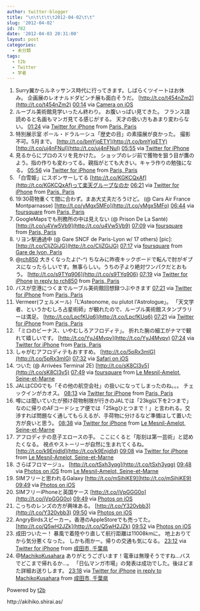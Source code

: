 ```yaml
---
author: twitter-blogger
title: "\n\t\t\t\t2012-04-02\t\t"
slug: '2012-04-02'
id: 782
date: '2012-04-03 20:31:00'
layout: post
categories:
  - 未分類
tags:
  - t2b
  - Twitter
  - 学者
---
```


<div xmlns:georss="http://www.georss.org/georss">

1.  <span><span>Surry翼からルネッサンス時代に行ってきます。しばらくツイートはお休み。 企画展のレオナルドダビンチ展も面白そうだ。 [http://t.co/t454nZm2](http://t.co/t454nZm2)</span> <span>[<span>00:14</span>](http://twitter.com/o_ob/status/186773713054732288) <span>via [Camera on iOS](http://www.apple.com)</span></span></span>
2.  <span><span>ルーブル美術館見学いったん終わり。 お腹いっぱい見てきた。 フランス語読めると名画もマンガ見てる感じがする。 天才の扱い方もあまり変わらない。</span> <span>[<span>01:24</span>](http://twitter.com/o_ob/status/186791099199795200) <span>via [Twitter for iPhone](http://twitter.com/#!/download/iphone)</span> from [Paris, Paris<span></span>](http://maps.google.com/maps?q=48.86094663,2.33640295)</span></span>
3.  <span><span>特別展示室 ポール・ドラルーシュ「歴史の目」の素描展が良かった。 撮影不可。5月まで。 [http://t.co/bmYjqETY](http://t.co/bmYjqETY) [http://t.co/uj4nFNuI](http://t.co/uj4nFNuI)</span> <span>[<span>05:55</span>](http://twitter.com/o_ob/status/186859372285136896) <span>via [Twitter for iPhone](http://twitter.com/#!/download/iphone)</span></span></span>
4.  <span><span>見るからにプロのスリを見かけた。 ショップのレジ前で獲物を狙う目が鷹のよう。指の作りも変わってる。親指がとても大きい。キャラ作りの勉強になる。</span> <span>[<span>05:56</span>](http://twitter.com/o_ob/status/186859710379601921) <span>via [Twitter for iPhone](http://twitter.com/#!/download/iphone)</span> from [Paris, Paris<span></span>](http://maps.google.com/maps?q=48.86679364,2.32665342)</span></span>
5.  <span><span>「白雪姫」にスポンサーしてる [http://t.co/KGKCQxAf](http://t.co/KGKCQxAf)って楽天グループなのか</span> <span>[<span>06:21</span>](http://twitter.com/o_ob/status/186865951810138112) <span>via [Twitter for iPhone](http://twitter.com/#!/download/iphone)</span> from [Paris, Paris<span></span>](http://maps.google.com/maps?q=48.85833100,2.32524000)</span></span>
6.  <span><span>19:30荷物重くて間に合わず。まあ大丈夫だろうけど。 (@ Cars Air France Montparnasse) [http://t.co/yMgx5MFo](http://t.co/yMgx5MFo)</span> <span>[<span>06:44</span>](http://twitter.com/o_ob/status/186871657535778816) <span>via [foursquare](http://foursquare.com)</span> from [Paris, Paris<span></span>](http://maps.google.com/maps?q=48.839288,2.320921)</span></span>
7.  <span><span>GoogleMapsでも刑務所の中は見えない (@ Prison De La Santé) [http://t.co/u4Vw5Vb9](http://t.co/u4Vw5Vb9)</span> <span>[<span>07:09</span>](http://twitter.com/o_ob/status/186878120886935553) <span>via [foursquare](http://foursquare.com)</span> from [Paris, Paris<span></span>](http://maps.google.com/maps?q=48.83456921,2.34123774)</span></span>
8.  <span><span>リヨン駅通過中 (@ Gare SNCF de Paris-Lyon w/ 17 others) [pic]: [http://t.co/CIjZGiJG](http://t.co/CIjZGiJG)</span> <span>[<span>07:17</span>](http://twitter.com/o_ob/status/186880143816531969) <span>via [foursquare](http://foursquare.com)</span> from [Gare de lyon, Paris<span></span>](http://maps.google.com/maps?q=48.84435579,2.37433434)</span></span>
9.  <span><span>@[rch850](http://twitter.com/rch850 "rch850") 大きくなったよ(^-^) ちなみに昨夜キックボードで転んで肘がギプスになったらしいです。無事らしい。うちの子より絶対ワンパクだとおもう。 [http://t.co/s9TYq906](http://t.co/s9TYq906)</span> <span>[<span>07:19</span>](http://twitter.com/o_ob/status/186880638366916609) <span>via [Twitter for iPhone](http://twitter.com/#!/download/iphone)</span> [in reply to rch850](http://twitter.com/rch850/status/183950071811944448) from [Paris, Paris<span></span>](http://maps.google.com/maps?q=48.84568570,2.37371718)</span></span>
10.  <span><span>バスが空港につくまでルーブル美術館回想録つぶやきます</span> <span>[<span>07:21</span>](http://twitter.com/o_ob/status/186881008757514241) <span>via [Twitter for iPhone](http://twitter.com/#!/download/iphone)</span> from [Paris, Paris<span></span>](http://maps.google.com/maps?q=48.84609130,2.37618799)</span></span>
11.  <span><span>Vermeer(フェルメール)「L'Asteonome, ou plutot l'Astrologue」。 「天文学者、というかむしろ占星術師」が観れたので、ルーブル美術館スタンプラリーは満足。 [http://t.co/LpcfKUq6](http://t.co/LpcfKUq6)</span> <span>[<span>07:21</span>](http://twitter.com/o_ob/status/186881167910383617) <span>via [Twitter for iPhone](http://twitter.com/#!/download/iphone)</span> from [Paris, Paris<span></span>](http://maps.google.com/maps?q=48.84702989,2.37700012)</span></span>
12.  <span><span>「ミロのビーナス、いやむしろアフロディテ」。 折れた腕の細工がナマで観れて嬉しいです。 [http://t.co/YyJ4Mvpv](http://t.co/YyJ4Mvpv)</span> <span>[<span>07:24</span>](http://twitter.com/o_ob/status/186881912114130945) <span>via [Twitter for iPhone](http://twitter.com/#!/download/iphone)</span> from [Paris, Paris<span></span>](http://maps.google.com/maps?q=48.84729263,2.38621174)</span></span>
13.  <span><span>しゃがむアフロディテもおすすめ。 [http://t.co/5pRx3mlG](http://t.co/5pRx3mlG)</span> <span>[<span>07:32</span>](http://twitter.com/o_ob/status/186883875337797632) <span>via [Safari on iOS](http://www.apple.com)</span></span></span>
14.  <span><span>ついた (@ Arrivées Terminal 2E) [http://t.co/sK8Cl3v5](http://t.co/sK8Cl3v5)</span> <span>[<span>07:49</span>](http://twitter.com/o_ob/status/186888145760030721) <span>via [foursquare](http://foursquare.com)</span> from [Le Mesnil-Amelot, Seine-et-Marne<span></span>](http://maps.google.com/maps?q=49.003595,2.575915)</span></span>
15.  <span><span>JALはCDGでも「その他の航空会社」の扱いになってしまったのね。。。 チェックインがカオス。</span> <span>[<span>08:13</span>](http://twitter.com/o_ob/status/186894227517603840) <span>via [Twitter for iPhone](http://twitter.com/#!/download/iphone)</span> from [Paris, Paris<span></span>](http://maps.google.com/maps?q=48.84750561,2.40590471)</span></span>
16.  <span><span>噂には聞いていたが預け荷物制限が行きのJALでは「23kg以下を2つまで」なのに帰りのAFコードシェア便では「25kgひとつまで！」と言われる。交渉すれば問題なく通してもらえるが、手荷物に分けるなど準備はして置いた方が良いと思う。</span> <span>[<span>08:38</span>](http://twitter.com/o_ob/status/186900482944532480) <span>via [Twitter for iPhone](http://twitter.com/#!/download/iphone)</span> from [Le Mesnil-Amelot, Seine-et-Marne<span></span>](http://maps.google.com/maps?q=49.00302550,2.57586068)</span></span>
17.  <span><span>アフロディテの息子エロースの手。 ここにくると「彫刻は第一芸術」と認めたくなる。 視点やストーリーが自然に生まれてくるね。 [http://t.co/k9EnjdId](http://t.co/k9EnjdId)</span> <span>[<span>09:08</span>](http://twitter.com/o_ob/status/186908094733881344) <span>via [Twitter for iPhone](http://twitter.com/#!/download/iphone)</span> from [Le Mesnil-Amelot, Seine-et-Marne<span></span>](http://maps.google.com/maps?q=49.00354777,2.57702470)</span></span>
18.  <span><span>さらばフロマージュ。 [http://t.co/tSxh3yqg](http://t.co/tSxh3yqg)</span> <span>[<span>09:48</span>](http://twitter.com/o_ob/status/186917920281071616) <span>via [Photos on iOS](http://www.apple.com)</span> from [Le Mesnil-Amelot, Seine-et-Marne<span></span>](http://maps.google.com/maps?q=49.003338,2.577183)</span></span>
19.  <span><span>SIMフリーと思われるGalaxy [http://t.co/mSihiKE9](http://t.co/mSihiKE9)</span> <span>[<span>09:49</span>](http://twitter.com/o_ob/status/186918190486523904) <span>via [Photos on iOS](http://www.apple.com)</span></span></span>
20.  <span><span>SIMフリーiPhoneと英国ケース [http://t.co/jVpGGG0o](http://t.co/jVpGGG0o)</span> <span>[<span>09:49</span>](http://twitter.com/o_ob/status/186918342379061248) <span>via [Photos on iOS](http://www.apple.com)</span></span></span>
21.  <span><span>こっちのレンズの方が興味ある。 [http://t.co/Y320vbb3](http://t.co/Y320vbb3)</span> <span>[<span>09:50</span>](http://twitter.com/o_ob/status/186918477804736512) <span>via [Photos on iOS](http://www.apple.com)</span></span></span>
22.  <span><span>AngryBirdsスピーカー。香港のAppleStoreでも売ってた。 [http://t.co/Q5wH2JZk](http://t.co/Q5wH2JZk)</span> <span>[<span>09:52</span>](http://twitter.com/o_ob/status/186918953870831616) <span>via [Photos on iOS](http://www.apple.com)</span></span></span>
23.  <span><span>成田ついたー！ 暴風で着陸やり直して航行距離は11008kmに。 地上おりてから気分悪くなった。 しかも雨かー。帰りの交通も気になる。</span> <span>[<span>23:12</span>](http://twitter.com/o_ob/status/187120398255665152) <span>via [Twitter for iPhone](http://twitter.com/#!/download/iphone)</span> from [成田市, 千葉県<span></span>](http://maps.google.com/maps?q=35.76485885,140.38576175)</span></span>
24.  <span><span>@[MachikoKusahara](http://twitter.com/MachikoKusahara "MachikoKusahara") ありがとうございます！電車は無理そうですね...バスでどこまで帰れるか...。 「日仏マンガ市場」の発表は成功でした。後ほどまた詳細お送りします。</span> <span>[<span>23:18</span>](http://twitter.com/o_ob/status/187121940492845056) <span>via [Twitter for iPhone](http://twitter.com/#!/download/iphone)</span> [in reply to MachikoKusahara](http://twitter.com/MachikoKusahara/status/187121370101055488) from [成田市, 千葉県<span></span>](http://maps.google.com/maps?q=35.76481850,140.38573612)</span></span>

</div>

Powered by [t2b](http://t2b.utilz.jp/)

<div>http://akihiko.shirai.as/</div>